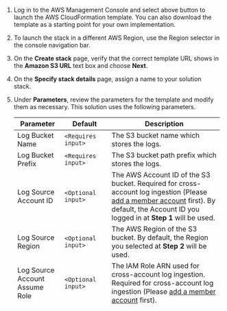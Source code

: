 1. Log in to the AWS Management Console and select above button to launch the AWS CloudFormation template. You can also download the template as a starting point for your own implementation.

2. To launch the stack in a different AWS Region, use the Region selector in the console navigation bar.

3. On the **Create stack** page, verify that the correct template URL shows in the **Amazon S3 URL** text box and choose **Next**.

4. On the **Specify stack details** page, assign a name to your solution stack.

5. Under **Parameters**, review the parameters for the template and modify them as necessary. This solution uses the following parameters.

    | Parameter                      | Default          | Description                                                                                                                                                                                                         |
    | --------------------------------|---------------------------------------------------------------------------------------------------------------------------------------------------------------------------------------------------------------------|---------------------------------------------------------------------------------------------------------------------------------------------------------------------------------------------------------------------| 
    | Log Bucket Name                | `<Requires input>` | The S3 bucket name which stores the logs.                                                                                                                                                                           |
    | Log Bucket Prefix              | `<Requires input>` | The S3 bucket path prefix which stores the logs.                                                                                                                                                                    |
    | Log Source Account ID          | `<Optional input>`  | The AWS Account ID of the S3 bucket. Required for cross-account log ingestion (Please [add a member account](../link-account/index.md) first). By default, the Account ID you logged in at **Step 1** will be used. |
    | Log Source Region              | `<Optional input>` | The AWS Region of the S3 bucket. By default, the Region you selected at **Step 2** will be used.                                                                                                                    |
    | Log Source Account Assume Role | `<Optional input>` | The IAM Role ARN used for cross-account log ingestion. Required for cross-account log ingestion (Please [add a member account](../link-account/index.md) first).                                                    |
    | Engine Type                    | OpenSearch | The engine type of the OpenSearch. Select OpenSearch or Elasticsearch.                                                                                                                                              |
    | OpenSearch Domain Name         | `<Requires input>` | The domain name of the Amazon OpenSearch cluster.                                                                                                                                                                   |
    | OpenSearch Endpoint            | `<Requires input>` | The OpenSearch endpoint URL. For example, `vpc-your_opensearch_domain_name-xcvgw6uu2o6zafsiefxubwuohe.us-east-1.es.amazonaws.com`                                                                                   |
    | Index Prefix                   | `<Requires input>` | The common prefix of OpenSearch index for the log. The index name will be `<Index Prefix>-<log-type>-<YYYY-MM-DD>`.                                                                                                 |
    | Create Sample Dashboard        | Yes | Whether to create a sample OpenSearch dashboard.                                                                                                                                                                    |
    | VPC ID                         | `<Requires input>` | Select a VPC which has access to the OpenSearch domain. The log processing Lambda will reside in the selected VPC.                                                                                                  |
    | Subnet IDs                     | `<Requires input>` | Select at least two subnets which have access to the OpenSearch domain. The log processing Lambda will reside in the subnets. Make sure the subnets have access to the Amazon S3 service.                           |
    | Security Group ID              | `<Requires input>` | Select a Security Group which will be associated with the log processing Lambda. Make sure the Security Group has access to the OpenSearch domain.                                                                  |
    | S3 Backup Bucket               | `<Requires input>` | The S3 backup bucket name to store the failed ingestion logs.                                                                                                                                                       |
    | KMS-CMK ARN               | `<Optional input>` | The KMS-CMK ARN for encryption. Leave empty to create a new KMS CMK.                                                                                                                                                |                                                                                                                                                                                               |
    | Number Of Shards               | 5 | Number of shards to distribute the index evenly across all data nodes. Keep the size of each shard between 10-50 GiB.                                                                                               |
    | Number of Replicas             | 1 | Number of replicas for OpenSearch Index. Each replica is a full copy of an index.                                                                                                                                   |
    | Days to Warm Storage           | 0 | The number of days required to move the index into warm storage. This takes effect only when the value is larger than 0 and warm storage is enabled in OpenSearch.                                                  |
    | Days to Cold Storage           | 0 | The number of days required to move the index into cold storage. This takes effect only when the value is larger than 0 and cold storage is enabled in OpenSearch.                                                  |
    | Days to Retain                 | 0 | The total number of days to retain the index. If value is 0, the index will not be deleted.                                                                                                                         |
    | Plugins | `<Optional input>` | List of plugins delimited by comma, leave blank if no available plugins to use. Validate inputs are `user_agent`, `geo_ip`.                                                                                         |

6. Choose **Next**.

7. On the **Configure stack options** page, choose **Next**.

8. On the **Review** page, review and confirm the settings. Check the box acknowledging that the template creates AWS Identity and Access Management (IAM) resources.

9. Choose **Create** stack to deploy the stack.

You can view the status of the stack in the AWS CloudFormation console in the **Status** column. You should receive
a **CREATE_COMPLETE** status in approximately 10 minutes.